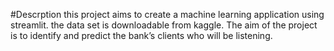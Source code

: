 #Descrption
this project aims to create a machine learning application using streamlit.
the data set is downloadable from kaggle.
The aim of the project is to identify and predict the bank’s clients who will be listening.
